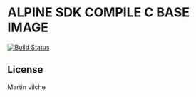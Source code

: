 # ALPINE SDK COMPILE C BASE IMAGE

[![Build Status](https://travis-ci.org/joemccann/dillinger.svg?branch=master)](https://travis-ci.org/joemccann/dillinger)

License
----

Martin vilche
